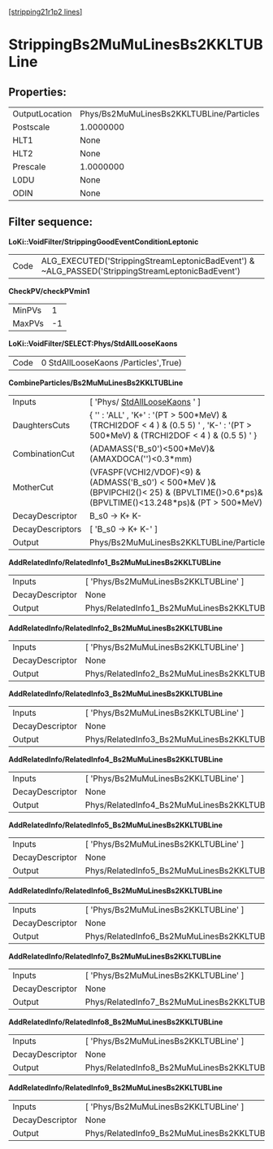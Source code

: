 [[stripping21r1p2 lines]](./stripping21r1p2-leptonic)

# StrippingBs2MuMuLinesBs2KKLTUBLine

## Properties:

|                |                                          |
|----------------|------------------------------------------|
| OutputLocation | Phys/Bs2MuMuLinesBs2KKLTUBLine/Particles |
| Postscale      | 1.0000000                                |
| HLT1           | None                                     |
| HLT2           | None                                     |
| Prescale       | 1.0000000                                |
| L0DU           | None                                     |
| ODIN           | None                                     |

## Filter sequence:

**LoKi::VoidFilter/StrippingGoodEventConditionLeptonic**

|      |                                                                                                   |
|------|---------------------------------------------------------------------------------------------------|
| Code | ALG_EXECUTED('StrippingStreamLeptonicBadEvent') & \~ALG_PASSED('StrippingStreamLeptonicBadEvent') |

**CheckPV/checkPVmin1**

|        |     |
|--------|-----|
| MinPVs | 1   |
| MaxPVs | -1  |

**LoKi::VoidFilter/SELECT:Phys/StdAllLooseKaons**

|      |                                      |
|------|--------------------------------------|
| Code | 0 StdAllLooseKaons /Particles',True) |

**CombineParticles/Bs2MuMuLinesBs2KKLTUBLine**

|                  |                                                                                                                                                 |
|------------------|-------------------------------------------------------------------------------------------------------------------------------------------------|
| Inputs           | [ 'Phys/ [StdAllLooseKaons](./stripping21r1p2-stdallloosekaons) ' ]                                                                           |
| DaughtersCuts    | { '' : 'ALL' , 'K+' : '(PT \> 500\*MeV) & (TRCHI2DOF \< 4 ) & (0.5 5) ' , 'K-' : '(PT \> 500\*MeV) & (TRCHI2DOF \< 4 ) & (0.5 5) ' }            |
| CombinationCut   | (ADAMASS('B_s0')\<500\*MeV)& (AMAXDOCA('')\<0.3\*mm)                                                                                            |
| MotherCut        | (VFASPF(VCHI2/VDOF)\<9) & (ADMASS('B_s0') \< 500\*MeV )& (BPVIPCHI2()\< 25) & (BPVLTIME()\>0.6\*ps)& (BPVLTIME()\<13.248\*ps)& (PT \> 500\*MeV) |
| DecayDescriptor  | B_s0 -\> K+ K-                                                                                                                                  |
| DecayDescriptors | [ 'B_s0 -\> K+ K-' ]                                                                                                                          |
| Output           | Phys/Bs2MuMuLinesBs2KKLTUBLine/Particles                                                                                                        |

**AddRelatedInfo/RelatedInfo1_Bs2MuMuLinesBs2KKLTUBLine**

|                 |                                                       |
|-----------------|-------------------------------------------------------|
| Inputs          | [ 'Phys/Bs2MuMuLinesBs2KKLTUBLine' ]                |
| DecayDescriptor | None                                                  |
| Output          | Phys/RelatedInfo1_Bs2MuMuLinesBs2KKLTUBLine/Particles |

**AddRelatedInfo/RelatedInfo2_Bs2MuMuLinesBs2KKLTUBLine**

|                 |                                                       |
|-----------------|-------------------------------------------------------|
| Inputs          | [ 'Phys/Bs2MuMuLinesBs2KKLTUBLine' ]                |
| DecayDescriptor | None                                                  |
| Output          | Phys/RelatedInfo2_Bs2MuMuLinesBs2KKLTUBLine/Particles |

**AddRelatedInfo/RelatedInfo3_Bs2MuMuLinesBs2KKLTUBLine**

|                 |                                                       |
|-----------------|-------------------------------------------------------|
| Inputs          | [ 'Phys/Bs2MuMuLinesBs2KKLTUBLine' ]                |
| DecayDescriptor | None                                                  |
| Output          | Phys/RelatedInfo3_Bs2MuMuLinesBs2KKLTUBLine/Particles |

**AddRelatedInfo/RelatedInfo4_Bs2MuMuLinesBs2KKLTUBLine**

|                 |                                                       |
|-----------------|-------------------------------------------------------|
| Inputs          | [ 'Phys/Bs2MuMuLinesBs2KKLTUBLine' ]                |
| DecayDescriptor | None                                                  |
| Output          | Phys/RelatedInfo4_Bs2MuMuLinesBs2KKLTUBLine/Particles |

**AddRelatedInfo/RelatedInfo5_Bs2MuMuLinesBs2KKLTUBLine**

|                 |                                                       |
|-----------------|-------------------------------------------------------|
| Inputs          | [ 'Phys/Bs2MuMuLinesBs2KKLTUBLine' ]                |
| DecayDescriptor | None                                                  |
| Output          | Phys/RelatedInfo5_Bs2MuMuLinesBs2KKLTUBLine/Particles |

**AddRelatedInfo/RelatedInfo6_Bs2MuMuLinesBs2KKLTUBLine**

|                 |                                                       |
|-----------------|-------------------------------------------------------|
| Inputs          | [ 'Phys/Bs2MuMuLinesBs2KKLTUBLine' ]                |
| DecayDescriptor | None                                                  |
| Output          | Phys/RelatedInfo6_Bs2MuMuLinesBs2KKLTUBLine/Particles |

**AddRelatedInfo/RelatedInfo7_Bs2MuMuLinesBs2KKLTUBLine**

|                 |                                                       |
|-----------------|-------------------------------------------------------|
| Inputs          | [ 'Phys/Bs2MuMuLinesBs2KKLTUBLine' ]                |
| DecayDescriptor | None                                                  |
| Output          | Phys/RelatedInfo7_Bs2MuMuLinesBs2KKLTUBLine/Particles |

**AddRelatedInfo/RelatedInfo8_Bs2MuMuLinesBs2KKLTUBLine**

|                 |                                                       |
|-----------------|-------------------------------------------------------|
| Inputs          | [ 'Phys/Bs2MuMuLinesBs2KKLTUBLine' ]                |
| DecayDescriptor | None                                                  |
| Output          | Phys/RelatedInfo8_Bs2MuMuLinesBs2KKLTUBLine/Particles |

**AddRelatedInfo/RelatedInfo9_Bs2MuMuLinesBs2KKLTUBLine**

|                 |                                                       |
|-----------------|-------------------------------------------------------|
| Inputs          | [ 'Phys/Bs2MuMuLinesBs2KKLTUBLine' ]                |
| DecayDescriptor | None                                                  |
| Output          | Phys/RelatedInfo9_Bs2MuMuLinesBs2KKLTUBLine/Particles |
